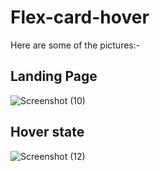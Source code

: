 # Flex-card-hover

Here are some of the pictures:-

## Landing Page
![Screenshot (10)](https://github.com/Omkarzaware/Flex-card-hover/assets/129882875/9598d201-08e3-4bae-a808-587bc682baa9)

## Hover state
![Screenshot (12)](https://github.com/Omkarzaware/Flex-card-hover/assets/129882875/31761188-ff41-47fb-8319-7cff17cdebfb)




